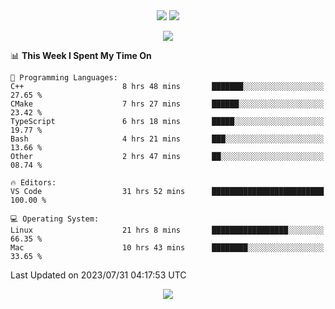 <div align="center"> 
  <img src="http://img.shields.io/badge/Profile%20Views-297-blue" />
  <img src="http://img.shields.io/badge/Code%20Time-75%20hrs%2049%20mins-blue" />
</div>

<p/>

<div align="center">
    <img align="center" src="https://github-contribution-stats.vercel.app/api/?username=swimingkim" />
</div>

<p/>

<!--START_SECTION:waka-->
📊 **This Week I Spent My Time On** 

```text
💬 Programming Languages: 
C++                      8 hrs 48 mins       ███████░░░░░░░░░░░░░░░░░░   27.65 % 
CMake                    7 hrs 27 mins       ██████░░░░░░░░░░░░░░░░░░░   23.42 % 
TypeScript               6 hrs 18 mins       █████░░░░░░░░░░░░░░░░░░░░   19.77 % 
Bash                     4 hrs 21 mins       ███░░░░░░░░░░░░░░░░░░░░░░   13.66 % 
Other                    2 hrs 47 mins       ██░░░░░░░░░░░░░░░░░░░░░░░   08.74 % 

🔥 Editors: 
VS Code                  31 hrs 52 mins      █████████████████████████   100.00 % 

💻 Operating System: 
Linux                    21 hrs 8 mins       █████████████████░░░░░░░░   66.35 % 
Mac                      10 hrs 43 mins      ████████░░░░░░░░░░░░░░░░░   33.65 % 
```


 Last Updated on 2023/07/31 04:17:53 UTC
<!--END_SECTION:waka-->

<p/>

<div align="center">
    <img align="center" src="http://github-profile-summary-cards.vercel.app/api/cards/profile-details?username=swimingkim&theme=github" />
</div>

<!--
**SwimingKim/SwimingKim** is a ✨ _special_ ✨ repository because its `README.md` (this file) appears on your GitHub profile.

Here are some ideas to get you started:

- 🔭 I’m currently working on ...
- 🌱 I’m currently learning ...
- 👯 I’m looking to collaborate on ...
- 🤔 I’m looking for help with ...
- 💬 Ask me about ...
- 📫 How to reach me: ...
- 😄 Pronouns: ...
- ⚡ Fun fact: ...
-->

